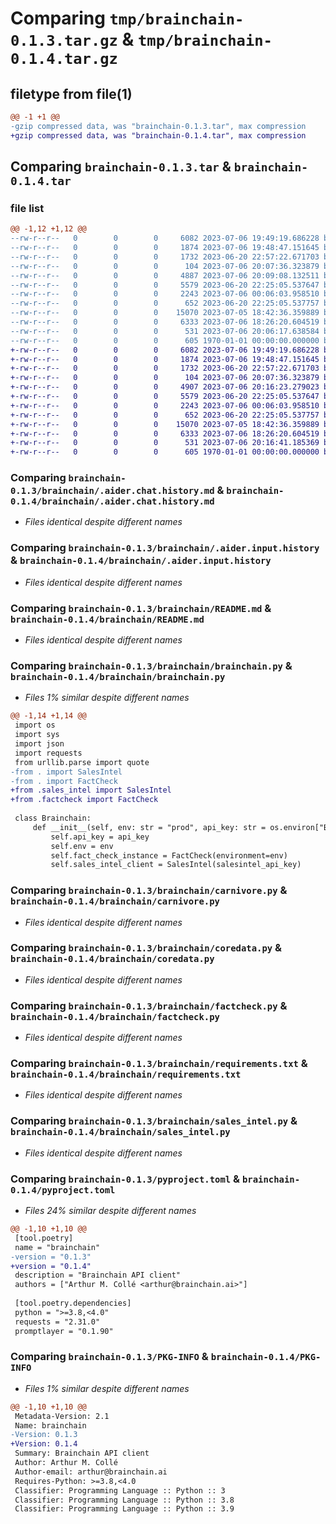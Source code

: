 # Comparing `tmp/brainchain-0.1.3.tar.gz` & `tmp/brainchain-0.1.4.tar.gz`

## filetype from file(1)

```diff
@@ -1 +1 @@
-gzip compressed data, was "brainchain-0.1.3.tar", max compression
+gzip compressed data, was "brainchain-0.1.4.tar", max compression
```

## Comparing `brainchain-0.1.3.tar` & `brainchain-0.1.4.tar`

### file list

```diff
@@ -1,12 +1,12 @@
--rw-r--r--   0        0        0     6082 2023-07-06 19:49:19.686228 brainchain-0.1.3/brainchain/.aider.chat.history.md
--rw-r--r--   0        0        0     1874 2023-07-06 19:48:47.151645 brainchain-0.1.3/brainchain/.aider.input.history
--rw-r--r--   0        0        0     1732 2023-06-20 22:57:22.671703 brainchain-0.1.3/brainchain/README.md
--rw-r--r--   0        0        0      104 2023-07-06 20:07:36.323879 brainchain-0.1.3/brainchain/__init__.py
--rw-r--r--   0        0        0     4887 2023-07-06 20:09:08.132511 brainchain-0.1.3/brainchain/brainchain.py
--rw-r--r--   0        0        0     5579 2023-06-20 22:25:05.537647 brainchain-0.1.3/brainchain/carnivore.py
--rw-r--r--   0        0        0     2243 2023-07-06 00:06:03.958510 brainchain-0.1.3/brainchain/coredata.py
--rw-r--r--   0        0        0      652 2023-06-20 22:25:05.537757 brainchain-0.1.3/brainchain/factcheck.py
--rw-r--r--   0        0        0    15070 2023-07-05 18:42:36.359889 brainchain-0.1.3/brainchain/requirements.txt
--rw-r--r--   0        0        0     6333 2023-07-06 18:26:20.604519 brainchain-0.1.3/brainchain/sales_intel.py
--rw-r--r--   0        0        0      531 2023-07-06 20:06:17.638584 brainchain-0.1.3/pyproject.toml
--rw-r--r--   0        0        0      605 1970-01-01 00:00:00.000000 brainchain-0.1.3/PKG-INFO
+-rw-r--r--   0        0        0     6082 2023-07-06 19:49:19.686228 brainchain-0.1.4/brainchain/.aider.chat.history.md
+-rw-r--r--   0        0        0     1874 2023-07-06 19:48:47.151645 brainchain-0.1.4/brainchain/.aider.input.history
+-rw-r--r--   0        0        0     1732 2023-06-20 22:57:22.671703 brainchain-0.1.4/brainchain/README.md
+-rw-r--r--   0        0        0      104 2023-07-06 20:07:36.323879 brainchain-0.1.4/brainchain/__init__.py
+-rw-r--r--   0        0        0     4907 2023-07-06 20:16:23.279023 brainchain-0.1.4/brainchain/brainchain.py
+-rw-r--r--   0        0        0     5579 2023-06-20 22:25:05.537647 brainchain-0.1.4/brainchain/carnivore.py
+-rw-r--r--   0        0        0     2243 2023-07-06 00:06:03.958510 brainchain-0.1.4/brainchain/coredata.py
+-rw-r--r--   0        0        0      652 2023-06-20 22:25:05.537757 brainchain-0.1.4/brainchain/factcheck.py
+-rw-r--r--   0        0        0    15070 2023-07-05 18:42:36.359889 brainchain-0.1.4/brainchain/requirements.txt
+-rw-r--r--   0        0        0     6333 2023-07-06 18:26:20.604519 brainchain-0.1.4/brainchain/sales_intel.py
+-rw-r--r--   0        0        0      531 2023-07-06 20:16:41.185369 brainchain-0.1.4/pyproject.toml
+-rw-r--r--   0        0        0      605 1970-01-01 00:00:00.000000 brainchain-0.1.4/PKG-INFO
```

### Comparing `brainchain-0.1.3/brainchain/.aider.chat.history.md` & `brainchain-0.1.4/brainchain/.aider.chat.history.md`

 * *Files identical despite different names*

### Comparing `brainchain-0.1.3/brainchain/.aider.input.history` & `brainchain-0.1.4/brainchain/.aider.input.history`

 * *Files identical despite different names*

### Comparing `brainchain-0.1.3/brainchain/README.md` & `brainchain-0.1.4/brainchain/README.md`

 * *Files identical despite different names*

### Comparing `brainchain-0.1.3/brainchain/brainchain.py` & `brainchain-0.1.4/brainchain/brainchain.py`

 * *Files 1% similar despite different names*

```diff
@@ -1,14 +1,14 @@
 import os
 import sys
 import json
 import requests
 from urllib.parse import quote
-from . import SalesIntel
-from . import FactCheck
+from .sales_intel import SalesIntel
+from .factcheck import FactCheck
 
 class Brainchain:
     def __init__(self, env: str = "prod", api_key: str = os.environ["BRAINCHAIN_API_KEY"], service_url="https://brainchain--agent.modal.run/", salesintel_api_key=os.environ["SALESINTEL_API_KEY"]):
         self.api_key = api_key
         self.env = env
         self.fact_check_instance = FactCheck(environment=env)
         self.sales_intel_client = SalesIntel(salesintel_api_key)
```

### Comparing `brainchain-0.1.3/brainchain/carnivore.py` & `brainchain-0.1.4/brainchain/carnivore.py`

 * *Files identical despite different names*

### Comparing `brainchain-0.1.3/brainchain/coredata.py` & `brainchain-0.1.4/brainchain/coredata.py`

 * *Files identical despite different names*

### Comparing `brainchain-0.1.3/brainchain/factcheck.py` & `brainchain-0.1.4/brainchain/factcheck.py`

 * *Files identical despite different names*

### Comparing `brainchain-0.1.3/brainchain/requirements.txt` & `brainchain-0.1.4/brainchain/requirements.txt`

 * *Files identical despite different names*

### Comparing `brainchain-0.1.3/brainchain/sales_intel.py` & `brainchain-0.1.4/brainchain/sales_intel.py`

 * *Files identical despite different names*

### Comparing `brainchain-0.1.3/pyproject.toml` & `brainchain-0.1.4/pyproject.toml`

 * *Files 24% similar despite different names*

```diff
@@ -1,10 +1,10 @@
 [tool.poetry]
 name = "brainchain"
-version = "0.1.3"
+version = "0.1.4"
 description = "Brainchain API client"
 authors = ["Arthur M. Collé <arthur@brainchain.ai>"]
 
 [tool.poetry.dependencies]
 python = ">=3.8,<4.0"
 requests = "2.31.0"
 promptlayer = "0.1.90"
```

### Comparing `brainchain-0.1.3/PKG-INFO` & `brainchain-0.1.4/PKG-INFO`

 * *Files 1% similar despite different names*

```diff
@@ -1,10 +1,10 @@
 Metadata-Version: 2.1
 Name: brainchain
-Version: 0.1.3
+Version: 0.1.4
 Summary: Brainchain API client
 Author: Arthur M. Collé
 Author-email: arthur@brainchain.ai
 Requires-Python: >=3.8,<4.0
 Classifier: Programming Language :: Python :: 3
 Classifier: Programming Language :: Python :: 3.8
 Classifier: Programming Language :: Python :: 3.9
```

